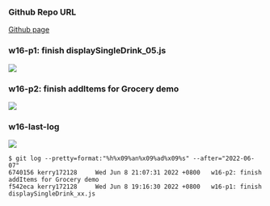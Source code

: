 ### Github Repo URL


[Github page](https://github.com/kerry172128/1102-JavaScript-210410105)



### w16-p1: finish displaySingleDrink_05.js


![](https://i.imgur.com/uLYsv38.png)



### w16-p2: finish addItems for Grocery demo


![](https://i.imgur.com/PZz9ZV5.png)




### w16-last-log

![](https://i.imgur.com/JwEt3XT.png)

```
$ git log --pretty=format:"%h%x09%an%x09%ad%x09%s" --after="2022-06-07"
6740156 kerry172128     Wed Jun 8 21:07:31 2022 +0800   w16-p2: finish addItems for Grocery demo
f542eca kerry172128     Wed Jun 8 19:16:30 2022 +0800   w16-p1: finish displaySingleDrink_xx.js
```